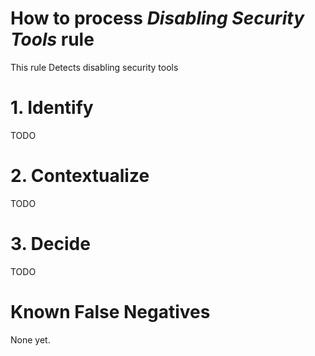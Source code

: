 # How to process *Disabling Security Tools* rule
This rule Detects disabling security tools

# 1. Identify
TODO

# 2. Contextualize
TODO

# 3. Decide
TODO

# Known False Negatives
None yet.
